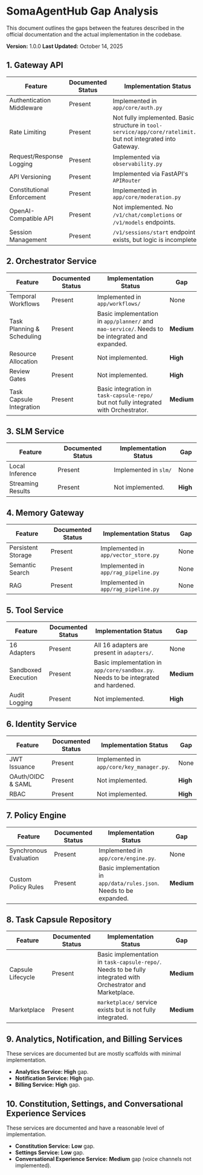 # SomaAgentHub Gap Analysis

This document outlines the gaps between the features described in the official documentation and the actual implementation in the codebase.

**Version:** 1.0.0
**Last Updated:** October 14, 2025

## 1. Gateway API

| Feature | Documented Status | Implementation Status | Gap |
|---|---|---|---|
| Authentication Middleware | Present | Implemented in `app/core/auth.py` | None |
| Rate Limiting | Present | Not fully implemented. Basic structure in `tool-service/app/core/ratelimit.py` but not integrated into Gateway. | **High** |
| Request/Response Logging | Present | Implemented via `observability.py` | None |
| API Versioning | Present | Implemented via FastAPI's `APIRouter` | None |
| Constitutional Enforcement | Present | Implemented in `app/core/moderation.py` | None |
| OpenAI-Compatible API | Present | Not implemented. No `/v1/chat/completions` or `/v1/models` endpoints. | **High** |
| Session Management | Present | `/v1/sessions/start` endpoint exists, but logic is incomplete. | **Medium** |

## 2. Orchestrator Service

| Feature | Documented Status | Implementation Status | Gap |
|---|---|---|---|
| Temporal Workflows | Present | Implemented in `app/workflows/` | None |
| Task Planning & Scheduling | Present | Basic implementation in `app/planner/` and `mao-service/`. Needs to be integrated and expanded. | **Medium** |
| Resource Allocation | Present | Not implemented. | **High** |
| Review Gates | Present | Not implemented. | **High** |
| Task Capsule Integration | Present | Basic integration in `task-capsule-repo/` but not fully integrated with Orchestrator. | **Medium** |

## 3. SLM Service

| Feature | Documented Status | Implementation Status | Gap |
|---|---|---|---|
| Local Inference | Present | Implemented in `slm/` | None |
| Streaming Results | Present | Not implemented. | **High** |

## 4. Memory Gateway

| Feature | Documented Status | Implementation Status | Gap |
|---|---|---|---|
| Persistent Storage | Present | Implemented in `app/vector_store.py` | None |
| Semantic Search | Present | Implemented in `app/rag_pipeline.py` | None |
| RAG | Present | Implemented in `app/rag_pipeline.py` | None |

## 5. Tool Service

| Feature | Documented Status | Implementation Status | Gap |
|---|---|---|---|
| 16 Adapters | Present | All 16 adapters are present in `adapters/`. | None |
| Sandboxed Execution | Present | Basic implementation in `app/core/sandbox.py`. Needs to be integrated and hardened. | **Medium** |
| Audit Logging | Present | Not implemented. | **High** |

## 6. Identity Service

| Feature | Documented Status | Implementation Status | Gap |
|---|---|---|---|
| JWT Issuance | Present | Implemented in `app/core/key_manager.py`. | None |
| OAuth/OIDC & SAML | Present | Not implemented. | **High** |
| RBAC | Present | Not implemented. | **High** |

## 7. Policy Engine

| Feature | Documented Status | Implementation Status | Gap |
|---|---|---|---|
| Synchronous Evaluation | Present | Implemented in `app/core/engine.py`. | None |
| Custom Policy Rules | Present | Basic implementation in `app/data/rules.json`. Needs to be expanded. | **Medium** |

## 8. Task Capsule Repository

| Feature | Documented Status | Implementation Status | Gap |
|---|---|---|---|
| Capsule Lifecycle | Present | Basic implementation in `task-capsule-repo/`. Needs to be fully integrated with Orchestrator and Marketplace. | **Medium** |
| Marketplace | Present | `marketplace/` service exists but is not fully integrated. | **Medium** |

## 9. Analytics, Notification, and Billing Services

These services are documented but are mostly scaffolds with minimal implementation.

*   **Analytics Service:** **High** gap.
*   **Notification Service:** **High** gap.
*   **Billing Service:** **High** gap.

## 10. Constitution, Settings, and Conversational Experience Services

These services are documented and have a reasonable level of implementation.

*   **Constitution Service:** **Low** gap.
*   **Settings Service:** **Low** gap.
*   **Conversational Experience Service:** **Medium** gap (voice channels not implemented).
